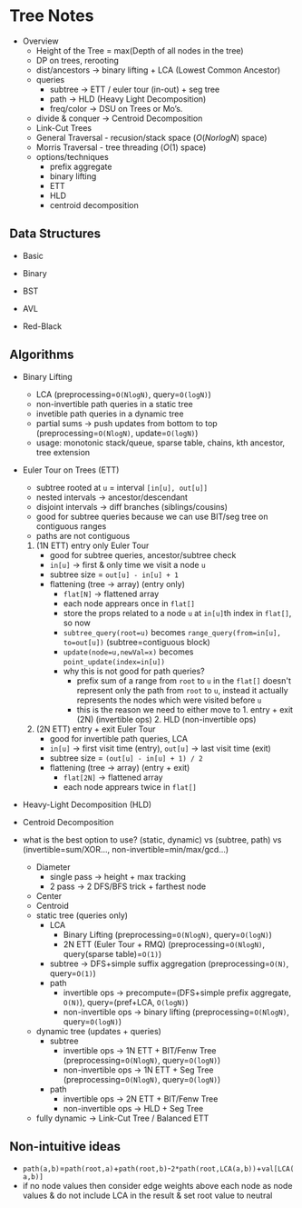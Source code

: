 # Tree Notes

- Overview
  - Height of the Tree = max(Depth of all nodes in the tree)
  - DP on trees, rerooting
  - dist/ancestors -> binary lifting + LCA (Lowest Common Ancestor)
  - queries
    - subtree -> ETT / euler tour (in-out) + seg tree
    - path -> HLD (Heavy Light Decomposition)
    - freq/color → DSU on Trees or Mo’s.
  - divide & conquer -> Centroid Decomposition
  - Link-Cut Trees
  - General Traversal - recusion/stack space ($O(N or logN)$ space)
  - Morris Traversal - tree threading ($O(1)$ space)
  - options/techniques
    - prefix aggregate
    - binary lifting
    - ETT
    - HLD
    - centroid decomposition

## Data Structures

- Basic

- Binary
- BST
- AVL
- Red-Black

## Algorithms

- Binary Lifting
  - LCA (preprocessing=`O(NlogN)`, query=`O(logN)`)
  - non-invertible path queries in a static tree
  - invetible path queries in a dynamic tree
  - partial sums -> push updates from bottom to top (preprocessing=`O(NlogN)`, update=`O(logN)`)
  - usage: monotonic stack/queue, sparse table, chains, kth ancestor, tree extension

- Euler Tour on Trees (ETT)
  - subtree rooted at `u` = interval `[in[u], out[u]]`
  - nested intervals -> ancestor/descendant
  - disjoint intervals -> diff branches (siblings/cousins)
  - good for subtree queries because we can use BIT/seg tree on contiguous ranges
  - paths are not contiguous
  1. (1N ETT) entry only Euler Tour
     - good for subtree queries, ancestor/subtree check
     - `in[u]` -> first & only time we visit a node `u`
     - subtree size = `out[u] - in[u] + 1`
     - flattening (tree -> array) (entry only)
       - `flat[N]` -> flattened array
       - each node apprears once in `flat[]`
       - store the props related to a node `u` at `in[u]`th index in `flat[]`, so now
       - `subtree_query(root=u)` becomes `range_query(from=in[u], to=out[u])` (subtree=contiguous block)
       - `update(node=u,newVal=x)` becomes `point_update(index=in[u])`
       - why this is not good for path queries?
         - prefix sum of a range from `root` to `u` in the `flat[]` doesn't represent
               only the path from `root` to `u`, instead it actually represents the nodes which were
               visited before `u`
         - this is the reason we need to either move to
               1. entry + exit (2N) (invertible ops)
               2. HLD (non-invertible ops)
  2. (2N ETT) entry + exit Euler Tour
     - good for invertible path queries, LCA
     - `in[u]` -> first visit time (entry), `out[u]` -> last visit time (exit)
     - subtree size = `(out[u] - in[u] + 1) / 2`
     - flattening (tree -> array) (entry + exit)
       - `flat[2N]` -> flattened array
       - each node apprears twice in `flat[]`

- Heavy-Light Decomposition (HLD)

- Centroid Decomposition

- what is the best option to use? (static, dynamic) vs (subtree, path) vs (invertible=sum/XOR..., non-invertible=min/max/gcd...)
  - Diameter
    - single pass -> height + max tracking
    - 2 pass -> 2 DFS/BFS trick + farthest node
  - Center
  - Centroid
  - static tree (queries only)
    - LCA
      - Binary Lifting (preprocessing=`O(NlogN)`, query=`O(logN)`)
      - 2N ETT (Euler Tour + RMQ) (preprocessing=`O(NlogN)`, query(sparse table)=`O(1)`)
    - subtree -> DFS+simple suffix aggregation (preprocessing=`O(N)`, query=`O(1)`)
    - path
      - invertible ops -> precompute=(DFS+simple prefix aggregate, `O(N)`), query=(pref+LCA, `O(logN)`)
      - non-invertible ops -> binary lifting (preprocessing=`O(NlogN)`, query=`O(logN)`)
  - dynamic tree (updates + queries)
    - subtree
      - invertible ops -> 1N ETT + BIT/Fenw Tree (preprocessing=`O(NlogN)`, query=`O(logN)`)
      - non-invertible ops -> 1N ETT + Seg Tree (preprocessing=`O(NlogN)`, query=`O(logN)`)
    - path
      - invertible ops -> 2N ETT + BIT/Fenw Tree
      - non-invertible ops -> HLD + Seg Tree
  - fully dynamic -> Link-Cut Tree / Balanced ETT

## Non-intuitive ideas

- `path(a,b)`=`path(root,a)`+`path(root,b)`-`2*path(root,LCA(a,b))`+`val[LCA(a,b)]`
- if no node values then consider edge weights above each node as node values
    & do not include LCA in the result & set root value to neutral
